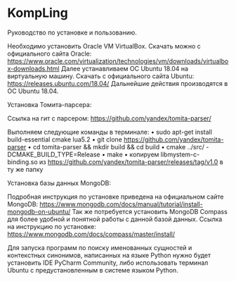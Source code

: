 # KompLing

Руководство по установке и пользованию.

Необходимо установить Oracle VM VirtualBox. Скачать можно с официального сайта Oracle: https://www.oracle.com/virtualization/technologies/vm/downloads/virtualbox-downloads.html 
Далее устанавливаем ОС Ubuntu 18.04 на виртуальную машину. Скачать с официального сайта Ubuntu: https://releases.ubuntu.com/18.04/
Дальнейшие действия производятся в ОС Ubuntu 18.04.

Установка Томита-парсера: 

Ссылка на гит с парсером: https://github.com/yandex/tomita-parser/

Выполняем следующие команды в терминале:
•	sudo apt-get install build-essential cmake lua5.2
•	git clone https://github.com/yandex/tomita-parser
•	cd tomita-parser && mkdir build && cd build
•	cmake ../src/ -DCMAKE_BUILD_TYPE=Release
•	make
•	копируем libmystem-c-binding.so из https://github.com/yandex/tomita-parser/releases/tag/v1.0 в ту же папку

Установка базы данных MongoDB:

Подробная инструкция по установке приведена на официальном сайте MongoDB: https://www.mongodb.com/docs/manual/tutorial/install-mongodb-on-ubuntu/
Так же потребуется установить MongoDB Compass для более удобной и понятной работы с данной базой данных.
Ссылка на инструкцию по установке:   
https://www.mongodb.com/docs/compass/master/install/ 

Для запуска программ по поиску именованных сущностей и контекстных синонимов, написанных на языке Python нужно будет установить IDE PyCharm Community, либо использовать терминал Ubuntu с предустановленным в системе языком Python.
